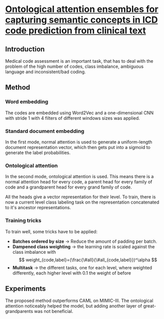 # [Ontological attention ensembles for capturing semantic concepts in ICD code prediction from clinical text](https://www.aclweb.org/anthology/D19-6220.pdf)
## Introduction
Medical code assessment is an important task, that has to deal with the problem of the high number of codes, class imbalance, ambiguous language and inconsistent/bad coding.
## Method
### Word embedding
The codes are embedded using Word2Vec and a one-dimensional CNN with stride 1 with 4 filters of different windows sizes was applied.
### Standard document embedding
In the first mode, normal attention is used to generate a uniform-length document representation vector, which then gets put into a sigmoid to generate the label probabilities.
### Ontological attention
In the second mode, ontological attention is used. This means there is a normal attention head for every code, a parent head for every family of code and a grandparent head for every grand family of code.

All the heads give a vector representation for their level. To train, there is now a current level class labeling task on the representation concatenated to it's ancestor representations.
### Training tricks
To train well, some tricks have to be applied:
- **Batches ordered by size** &rightarrow; Reduce the amount of padding per batch.
- **Dampened class weighting** &rightarrow; the learning rate is scaled against the class imbalance with
$$ weight_{code,label}=(\frac{\#all}{\#all_{code,label}})^\alpha $$
- **Multitask** &rightarrow; the different tasks, one for each level, where weighted differently, each higher level with 0.1 the weight of before
## Experiments
The proposed method outperforms CAML on MIMIC-III. The ontological attention noticeably helped the model, but adding another layer of great-grandparents was not beneficial.
